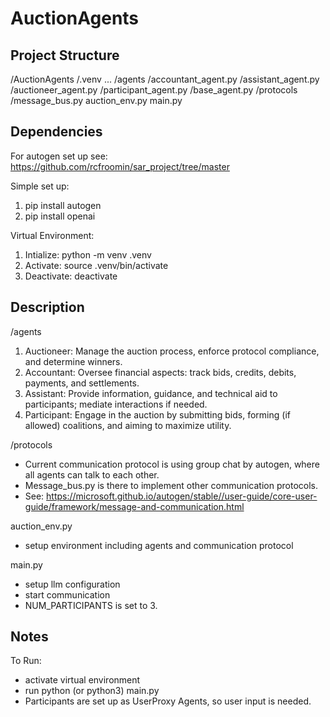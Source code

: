 # AuctionAgents

## Project Structure

/AuctionAgents
  /.venv
    ...
  /agents
    /accountant_agent.py
    /assistant_agent.py
    /auctioneer_agent.py
    /participant_agent.py
    /base_agent.py
  /protocols
    /message_bus.py
  auction_env.py
  main.py

## Dependencies

For autogen set up see: https://github.com/rcfroomin/sar_project/tree/master 

Simple set up:
  1. pip install autogen
  2. pip install openai

Virtual Environment: 
1. Intialize: python -m venv .venv 
2. Activate: source .venv/bin/activate
3. Deactivate: deactivate

## Description

/agents 
1. Auctioneer: Manage the auction process, enforce protocol compliance, and determine winners.
2. Accountant: Oversee financial aspects: track bids, credits, debits, payments, and settlements.
3. Assistant: Provide information, guidance, and technical aid to participants; mediate interactions if needed.
4. Participant: Engage in the auction by submitting bids, forming (if allowed) coalitions, and aiming to maximize utility.

/protocols
- Current communication protocol is using group chat by autogen, where all agents can talk to each other.
- Message_bus.py is there to implement other communication protocols.
- See: https://microsoft.github.io/autogen/stable//user-guide/core-user-guide/framework/message-and-communication.html

auction_env.py
- setup environment including agents and communication protocol

main.py
- setup llm configuration
- start communication
- NUM_PARTICIPANTS is set to 3. 

## Notes
To Run:
- activate virtual environment
- run python (or python3) main.py
- Participants are set up as UserProxy Agents, so user input is needed. 
